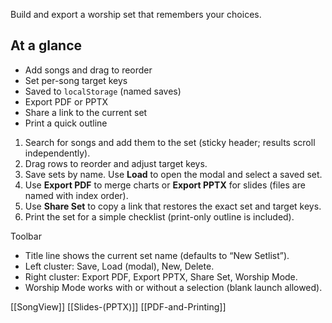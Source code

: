 Build and export a worship set that remembers your choices.

## At a glance
- Add songs and drag to reorder
- Set per-song target keys
- Saved to `localStorage` (named saves)
- Export PDF or PPTX
- Share a link to the current set
- Print a quick outline

1. Search for songs and add them to the set (sticky header; results scroll independently).
2. Drag rows to reorder and adjust target keys.
3. Save sets by name. Use **Load** to open the modal and select a saved set.
4. Use **Export PDF** to merge charts or **Export PPTX** for slides (files are named with index order).
5. Use **Share Set** to copy a link that restores the exact set and target keys.
6. Print the set for a simple checklist (print-only outline is included).

Toolbar
- Title line shows the current set name (defaults to “New Setlist”).
- Left cluster: Save, Load (modal), New, Delete.
- Right cluster: Export PDF, Export PPTX, Share Set, Worship Mode.
- Worship Mode works with or without a selection (blank launch allowed).

[[SongView]] [[Slides-(PPTX)]] [[PDF-and-Printing]]
